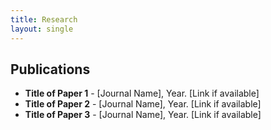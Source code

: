 ```yaml
---
title: Research
layout: single
---
```


## Publications

- **Title of Paper 1** - [Journal Name], Year. [Link if available]
- **Title of Paper 2** - [Journal Name], Year. [Link if available]
- **Title of Paper 3** - [Journal Name], Year. [Link if available]
